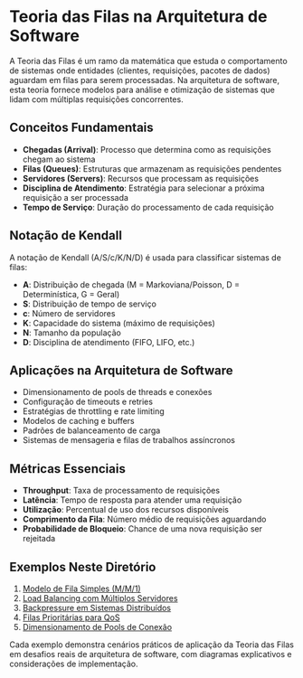 # Teoria das Filas na Arquitetura de Software

A Teoria das Filas é um ramo da matemática que estuda o comportamento de sistemas onde entidades (clientes, requisições, pacotes de dados) aguardam em filas para serem processadas. Na arquitetura de software, esta teoria fornece modelos para análise e otimização de sistemas que lidam com múltiplas requisições concorrentes.

## Conceitos Fundamentais

- **Chegadas (Arrival)**: Processo que determina como as requisições chegam ao sistema
- **Filas (Queues)**: Estruturas que armazenam as requisições pendentes
- **Servidores (Servers)**: Recursos que processam as requisições
- **Disciplina de Atendimento**: Estratégia para selecionar a próxima requisição a ser processada
- **Tempo de Serviço**: Duração do processamento de cada requisição

## Notação de Kendall

A notação de Kendall (A/S/c/K/N/D) é usada para classificar sistemas de filas:

- **A**: Distribuição de chegada (M = Markoviana/Poisson, D = Determinística, G = Geral)
- **S**: Distribuição de tempo de serviço
- **c**: Número de servidores
- **K**: Capacidade do sistema (máximo de requisições)
- **N**: Tamanho da população
- **D**: Disciplina de atendimento (FIFO, LIFO, etc.)

## Aplicações na Arquitetura de Software

- Dimensionamento de pools de threads e conexões
- Configuração de timeouts e retries
- Estratégias de throttling e rate limiting
- Modelos de caching e buffers
- Padrões de balanceamento de carga
- Sistemas de mensageria e filas de trabalhos assíncronos

## Métricas Essenciais

- **Throughput**: Taxa de processamento de requisições
- **Latência**: Tempo de resposta para atender uma requisição
- **Utilização**: Percentual de uso dos recursos disponíveis
- **Comprimento da Fila**: Número médio de requisições aguardando
- **Probabilidade de Bloqueio**: Chance de uma nova requisição ser rejeitada

## Exemplos Neste Diretório

1. [Modelo de Fila Simples (M/M/1)](./exemplo-01-fila-simples-mm1.md)
2. [Load Balancing com Múltiplos Servidores](./exemplo-02-load-balancing.md)
3. [Backpressure em Sistemas Distribuídos](./exemplo-03-backpressure.md)
4. [Filas Prioritárias para QoS](./exemplo-04-filas-prioritarias.md)
5. [Dimensionamento de Pools de Conexão](./exemplo-05-pool-conexoes.md)

Cada exemplo demonstra cenários práticos de aplicação da Teoria das Filas em desafios reais de arquitetura de software, com diagramas explicativos e considerações de implementação.
